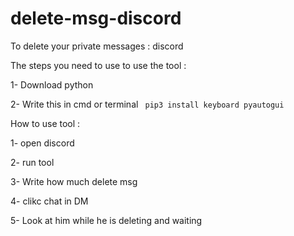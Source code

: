 # delete-msg-discord
To delete your private messages  : discord

The steps you need to use to use the tool : 

1- Download python
 
 
2- Write this in  cmd  or  terminal ``` pip3 install keyboard pyautogui```





How to use tool : 

  1- open discord
  
  2- run tool
   
  3- Write how much delete msg 
  
  4- clikc chat in DM
  
  5- Look at him while he is deleting and waiting

